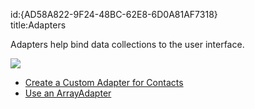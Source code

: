 id:{AD58A822-9F24-48BC-62E8-6D0A81AF7318}  
title:Adapters  

Adapters help bind data collections to the user interface.

 [ ![](Images/AdaptersSectionImage.png)](Images/AdaptersSectionImage.png)

-   [Create a Custom Adapter for Contacts](/recipes/android/data/adapters/create_a_custom_adapter_for_contacts) 
-   [Use an ArrayAdapter](/recipes/android/data/adapters/use_an_arrayadapter)
